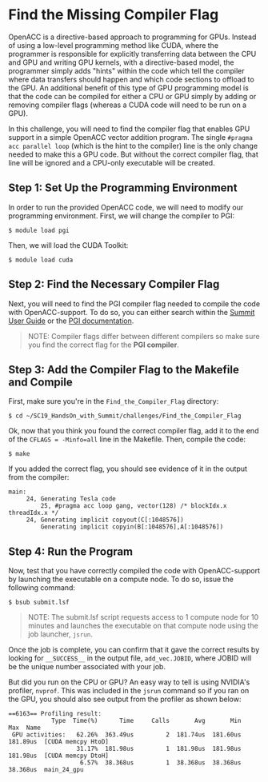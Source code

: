 # Find the Missing Compiler Flag
OpenACC is a directive-based approach to programming for GPUs. Instead of using a low-level programming method like CUDA, where the programmer is responsible for explicitly transferring data between the CPU and GPU and writing GPU kernels, with a directive-based model, the programmer simply adds "hints" within the code which tell the compiler where data transfers should happen and which code sections to offload to the GPU. An additional benefit of this type of GPU programming model is that the code can be compiled for either a CPU or GPU simply by adding or removing compiler flags (whereas a CUDA code will need to be run on a GPU).

In this challenge, you will need to find the compiler flag that enables GPU support in a simple OpenACC vector addition program. The single `#pragma acc parallel loop` (which is the hint to the compiler) line is the only change needed to make this a GPU code. But without the correct compiler flag, that line will be ignored and a CPU-only executable will be created. 

## Step 1: Set Up the Programming Environment

In order to run the provided OpenACC code, we will need to modify our programming environment. First, we will change the compiler to PGI:

```
$ module load pgi
```

Then, we will load the CUDA Toolkit:

```
$ module load cuda
```

## Step 2: Find the Necessary Compiler Flag

Next, you will need to find the PGI compiler flag needed to compile the code with OpenACC-support. To do so, you can either search within the [Summit User Guide](https://docs.olcf.ornl.gov/systems/summit_user_guide.html#) or the [PGI documentation](https://www.pgroup.com/resources/docs/19.10/openpower/index.htm). 

> NOTE: Compiler flags differ between different compilers so make sure you find the correct flag for the **PGI compiler**.

## Step 3: Add the Compiler Flag to the Makefile and Compile

First, make sure you're in the `Find_the_Compiler_Flag` directory:

```
$ cd ~/SC19_HandsOn_with_Summit/challenges/Find_the_Compiler_Flag
```

Ok, now that you think you found the correct compiler flag, add it to the end of the `CFLAGS = -Minfo=all` line in the Makefile. Then, compile the code:

```
$ make
```

If you added the correct flag, you should see evidence of it in the output from the compiler:

```
main:
     24, Generating Tesla code
         25, #pragma acc loop gang, vector(128) /* blockIdx.x threadIdx.x */
     24, Generating implicit copyout(C[:1048576])
         Generating implicit copyin(B[:1048576],A[:1048576])
```

## Step 4: Run the Program

Now, test that you have correctly compiled the code with OpenACC-support by launching the executable on a compute node. To do so, issue the following command:

```
$ bsub submit.lsf
```

> NOTE: The submit.lsf script requests access to 1 compute node for 10 minutes and launches the executable on that compute node using the job launcher, `jsrun`.


Once the job is complete, you can confirm that it gave the correct results by looking for `__SUCCESS__` in the output file, `add_vec.JOBID`, where JOBID will be the unique number associated with your job. 

But did you run on the CPU or GPU? An easy way to tell is using NVIDIA's profiler, `nvprof`. This was included in the `jsrun` command so if you ran on the GPU, you should also see output from the profiler as shown below:

```
==6163== Profiling result:
            Type  Time(%)      Time     Calls       Avg       Min       Max  Name
 GPU activities:   62.26%  363.49us         2  181.74us  181.60us  181.89us  [CUDA memcpy HtoD]
                   31.17%  181.98us         1  181.98us  181.98us  181.98us  [CUDA memcpy DtoH]
                    6.57%  38.368us         1  38.368us  38.368us  38.368us  main_24_gpu
```


